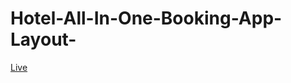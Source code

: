 # Hotel-All-In-One-Booking-App-Layout-

[Live](https://kabi4.github.io/Hotel-All-In-One-Booking-App-Layout-/)
